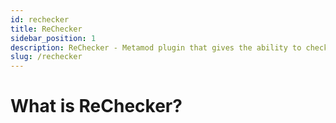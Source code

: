 ```yaml
---
id: rechecker
title: ReChecker
sidebar_position: 1
description: ReChecker - Metamod plugin that gives the ability to check client files by their name and md5 hash.
slug: /rechecker
---
```


# What is ReChecker?
